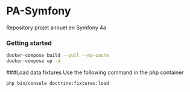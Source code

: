 # PA-Symfony
Repository projet annuel en Symfony 4a

### Getting started

```bash
docker-compose build --pull --no-cache
docker-compose up -d
```
###Load data fixtures
Use the following command in the php container

```bash
php bin/console doctrine:fixtures:load
```